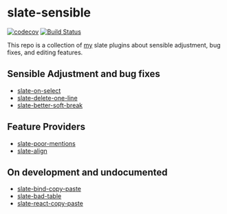 # slate-sensible

[![codecov](https://codecov.io/gh/zhujinxuan/slate-sensible/branch/master/graph/badge.svg)](https://codecov.io/gh/zhujinxuan/slate-sensible)
[![Build Status](https://travis-ci.org/zhujinxuan/slate-sensible.svg?branch=master)](https://travis-ci.org/zhujinxuan/slate-sensible)

This repo is a collection of [my](https://github.com/zhujinxuan) slate plugins about sensible adjustment, bug fixes, and editing features.

## Sensible Adjustment and bug fixes

- [slate-on-select](./packages/slate-on-select)
- [slate-delete-one-line](./packages/slate-delete-one-line)
- [slate-better-soft-break](./packages/slate-better-soft-break)

## Feature Providers

- [slate-poor-mentions](./packages/slate-poor-mentions)
- [slate-align](./packages/slate-align)

## On development and undocumented

- [slate-bind-copy-paste](./packages/slate-bind-copy-paste)
- [slate-bad-table](./packages/slate-bad-table)
- [slate-react-copy-paste](./packages/slate-react-copy-paste)
